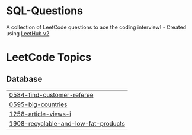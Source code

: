 # SQL-Questions
A collection of LeetCode questions to ace the coding interview! - Created using [LeetHub v2](https://github.com/arunbhardwaj/LeetHub-2.0)

<!---LeetCode Topics Start-->
# LeetCode Topics
## Database
|  |
| ------- |
| [0584-find-customer-referee](https://github.com/akarshmadan4/SQL-Questions/tree/master/0584-find-customer-referee) |
| [0595-big-countries](https://github.com/akarshmadan4/SQL-Questions/tree/master/0595-big-countries) |
| [1258-article-views-i](https://github.com/akarshmadan4/SQL-Questions/tree/master/1258-article-views-i) |
| [1908-recyclable-and-low-fat-products](https://github.com/akarshmadan4/SQL-Questions/tree/master/1908-recyclable-and-low-fat-products) |
<!---LeetCode Topics End-->